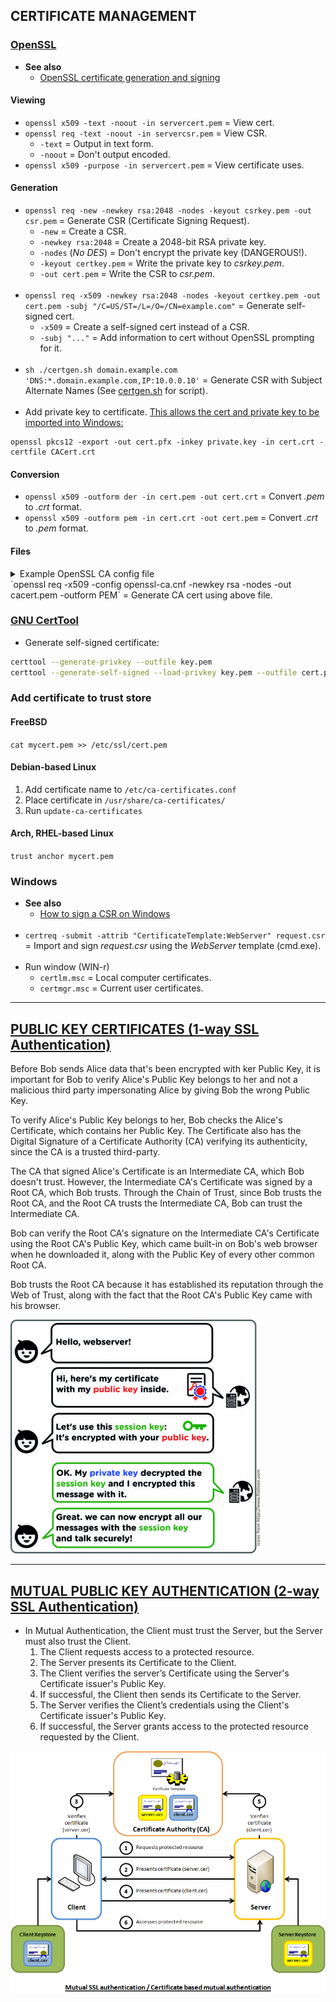 
## CERTIFICATE MANAGEMENT

### [OpenSSL](https://www.openssl.org/docs/)

- **See also**
  - [OpenSSL certificate generation and signing](https://stackoverflow.com/questions/21297139/how-do-you-sign-a-certificate-signing-request-with-your-certification-authority)

#### Viewing

- `openssl x509 -text -noout -in servercert.pem` = View cert.
- `openssl req -text -noout -in servercsr.pem` = View CSR.
  - `-text` = Output in text form.
  - `-noout` = Don't output encoded.
- `openssl x509 -purpose -in servercert.pem` = View certificate uses.

#### Generation

- `openssl req -new -newkey rsa:2048 -nodes -keyout csrkey.pem -out csr.pem` = Generate CSR (Certificate Signing Request).
  - `-new` = Create a CSR.
  - `-newkey rsa:2048` = Create a 2048-bit RSA private key.
  - `-nodes` (*No DES*) = Don't encrypt the private key (DANGEROUS!).
  - `-keyout certkey.pem` = Write the private key to *csrkey.pem*.
  - `-out cert.pem` = Write the CSR to *csr.pem*.
<br><br>
- `openssl req -x509 -newkey rsa:2048 -nodes -keyout certkey.pem -out cert.pem -subj "/C=US/ST=/L=/O=/CN=example.com"` = Generate self-signed cert.
  - `-x509` = Create a self-signed cert instead of a CSR.
  - `-subj "..."` = Add information to cert without OpenSSL prompting for it.
<br><br>
- `sh ./certgen.sh domain.example.com 'DNS:*.domain.example.com,IP:10.0.0.10'` = Generate CSR with Subject Alternate Names
                                                                               (See [certgen.sh](certgen.sh) for script).
<br><br>
- Add private key to certificate. [This allows the cert and private key to be imported into Windows:](https://security.stackexchange.com/questions/25996/how-to-import-a-private-key-in-windows)
```
openssl pkcs12 -export -out cert.pfx -inkey private.key -in cert.crt -certfile CACert.crt
```

#### Conversion

- `openssl x509 -outform der -in cert.pem -out cert.crt` = Convert *.pem* to *.crt* format.
- `openssl x509 -outform pem -in cert.crt -out cert.pem` = Convert *.crt* to *.pem* format.


#### Files

<details>
  <summary>Example OpenSSL CA config file</summary>
  
```ini
HOME            = .
RANDFILE        = $ENV::HOME/.rnd

[ ca ]
default_ca       = CA_default   # The default ca section

[ CA_default ]
default_days     = 365           # How long to certify for
default_md       = sha256        # Use public key default MD
preserve         = no            # Keep passed DN ordering
x509_extensions  = ca_extensions # The extensions to add to the cert
email_in_dn      = no            # Don't concat the email in the DN
copy_extensions  = copy          # Required to copy SANs from CSR to cert

[ req ]
default_bits       = 4096
default_keyfile    = cakey.pem
distinguished_name = ca_distinguished_name
x509_extensions    = ca_extensions
string_mask        = utf8only

[ ca_distinguished_name ]
countryName             = Country Name (2 letter code)
stateOrProvinceName     = State or Province Name (full name)
localityName            = Locality Name (eg, city)
organizationName        = Organization Name (eg, company)
organizationalUnitName  = Organizational Unit (eg, division)
commonName              = Common Name (e.g. server FQDN or YOUR name)
emailAddress            = Email Address

[ ca_extensions ]
subjectKeyIdentifier   = hash
authorityKeyIdentifier = keyid:always, issuer
basicConstraints       = critical, CA:true
keyUsage               = keyCertSign, cRLSign
```
</details>
`openssl req -x509 -config openssl-ca.cnf -newkey rsa -nodes -out cacert.pem -outform PEM` = Generate CA cert using above file.

### [GNU CertTool](https://gnutls.org/manual/html_node/certtool-Invocation.html)

- Generate self-signed certificate:
```bash
certtool --generate-privkey --outfile key.pem
certtool --generate-self-signed --load-privkey key.pem --outfile cert.pem
```

### Add certificate to trust store

#### FreeBSD
`cat mycert.pem >> /etc/ssl/cert.pem`

#### Debian-based Linux
1. Add certificate name to `/etc/ca-certificates.conf`
2. Place certificate in `/usr/share/ca-certificates/`
3. Run `update-ca-certificates`

#### Arch, RHEL-based Linux
`trust anchor mycert.pem`

### Windows

- **See also**
  - [How to sign a CSR on Windows](https://docs.aws.amazon.com/cloudhsm/latest/userguide/win-ca-sign-csr.html)
<br><br>
- `certreq -submit -attrib "CertificateTemplate:WebServer" request.csr` = Import and sign *request.csr* using the *WebServer* template (cmd.exe).
<br><br>
- Run window (WIN-r)
  - `certlm.msc` = Local computer certificates.
  - `certmgr.msc` = Current user certificates.


---
## [PUBLIC KEY CERTIFICATES (1-way SSL Authentication)](https://strongarm.io/blog/how-https-works/)

Before Bob sends Alice data that's been encrypted with ker Public Key, it is important for Bob to verify Alice's
Public Key belongs to her and not a malicious third party impersonating Alice by giving Bob the wrong Public Key.

To verify Alice's Public Key belongs to her, Bob checks the Alice's Certificate, which contains her Public Key.
The Certificate also has the Digital Signature of a Certificate Authority (CA) verifying its authenticity, since
the CA is a trusted third-party.

The CA that signed Alice's Certificate is an Intermediate CA, which Bob doesn't trust. However, the Intermediate
CA's Certificate was signed by a Root CA, which Bob trusts. Through the Chain of Trust, since Bob trusts the Root
CA, and the Root CA trusts the Intermediate CA, Bob can trust the Intermediate CA.

Bob can verify the Root CA's signature on the Intermediate CA's Certificate using the Root CA's Public Key, which
came built-in on Bob's web browser when he downloaded it, along with the Public Key of every other common Root CA.

Bob trusts the Root CA because it has established its reputation through the Web of Trust, along with the fact that
the Root CA's Public Key came with his browser.

<img src="images/session-keys.jpg" width="400"/>


---
## [MUTUAL PUBLIC KEY AUTHENTICATION (2-way SSL Authentication)](https://www.codeproject.com/Articles/326574/An-Introduction-to-Mutual-SSL-Authentication)

- In Mutual Authentication, the Client must trust the Server, but the Server must also trust the Client.
  1. The Client requests access to a protected resource.
  2. The Server presents its Certificate to the Client.
  3. The Client verifies the server’s Certificate using the Server's Certificate issuer's Public Key.
  4. If successful, the Client then sends its Certificate to the Server.
  5. The Server verifies the Client’s credentials using the Client's Certificate issuer's Public Key.
  6. If successful, the Server grants access to the protected resource requested by the Client.

![mutual-ssl-authentication](images/mutual-ssl-auth.png)
